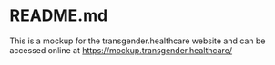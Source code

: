 # README.md

This is a mockup for the transgender.healthcare website and can be accessed online
at https://mockup.transgender.healthcare/
